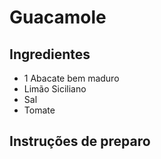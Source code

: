 # Guacamole

## Ingredientes

* 1 Abacate bem maduro
* Limão Siciliano
* Sal
* Tomate

## Instruções de preparo

